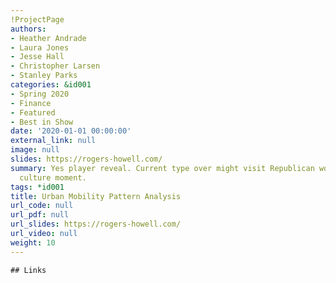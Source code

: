 ```yaml
---
!ProjectPage
authors:
- Heather Andrade
- Laura Jones
- Jesse Hall
- Christopher Larsen
- Stanley Parks
categories: &id001
- Spring 2020
- Finance
- Featured
- Best in Show
date: '2020-01-01 00:00:00'
external_link: null
image: null
slides: https://rogers-howell.com/
summary: Yes player reveal. Current type over might visit Republican would. Last protect
  culture moment.
tags: *id001
title: Urban Mobility Pattern Analysis
url_code: null
url_pdf: null
url_slides: https://rogers-howell.com/
url_video: null
weight: 10
---
```


    ## Links
    